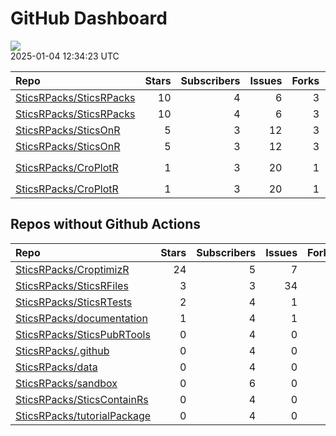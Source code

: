 GitHub Dashboard
================

![](https://github.com/SticsRPacks/status/workflows/Render%20Status/badge.svg)  
2025-01-04 12:34:23 UTC

| Repo                                                                  | Stars | Subscribers | Issues | Forks | Status                                                                                                                                                                                                                                                                                                                                                                                                                                                         | Commit                                                                                                                                                                                                                |
|:----------------------------------------------------------------------|------:|------------:|-------:|------:|:---------------------------------------------------------------------------------------------------------------------------------------------------------------------------------------------------------------------------------------------------------------------------------------------------------------------------------------------------------------------------------------------------------------------------------------------------------------|:----------------------------------------------------------------------------------------------------------------------------------------------------------------------------------------------------------------------|
| [SticsRPacks/SticsRPacks](https://github.com/SticsRPacks/SticsRPacks) |    10 |           4 |      6 |     3 | [![](https://github.com/SticsRPacks/SticsRPacks/workflows/.github/workflows/dependabot.yml/badge.svg)](https://github.com/SticsRPacks/SticsRPacks/actions/runs/12280022686)                                                                                                                                                                                                                                                                                    | <a href="https://github.com/SticsRPacks/SticsRPacks/commit/02682c83bc6ed7f9b6f980ed166010998dfbb3f7" title="Create dependabot.yml">02682c</a>                                                                         |
| [SticsRPacks/SticsRPacks](https://github.com/SticsRPacks/SticsRPacks) |    10 |           4 |      6 |     3 | [![](https://github.com/SticsRPacks/SticsRPacks/workflows/R-CMD-check/badge.svg)](https://github.com/SticsRPacks/SticsRPacks/actions/runs/12435026605)                                                                                                                                                                                                                                                                                                         | <a href="https://github.com/SticsRPacks/SticsRPacks/commit/b17f65051353ef980264e87b67b8d558fc049c23" title="Merge pull request #36 from SticsRPacks/dependabot/github_actions/actions/checkout-4">b17f65</a>          |
| [SticsRPacks/SticsOnR](https://github.com/SticsRPacks/SticsOnR)       |     5 |           3 |     12 |     3 | [![](https://github.com/SticsRPacks/SticsOnR/workflows/R-CMD-check/badge.svg)](https://github.com/SticsRPacks/SticsOnR/actions/runs/12355665842)                                                                                                                                                                                                                                                                                                               | <a href="https://github.com/SticsRPacks/SticsOnR/commit/322303cc855ec126d41d1d4ad73699cc0ea7cb73" title="Added call to operation function">322303</a>                                                                 |
| [SticsRPacks/SticsOnR](https://github.com/SticsRPacks/SticsOnR)       |     5 |           3 |     12 |     3 | [![](https://github.com/SticsRPacks/SticsOnR/workflows/Update%20CITATION.cff/badge.svg)](https://github.com/SticsRPacks/SticsOnR/actions/runs/8021559644)                                                                                                                                                                                                                                                                                                      | <a href="https://github.com/SticsRPacks/SticsOnR/commit/85c3582359ae654f5e854ee3167adb0c0ddd1083" title="New release 1.2.0 (#20)">85c358</a>                                                                          |
| [SticsRPacks/CroPlotR](https://github.com/SticsRPacks/CroPlotR)       |     1 |           3 |     20 |     1 | [![](https://github.com/SticsRPacks/CroPlotR/workflows/R-CMD-check/badge.svg)](https://github.com/SticsRPacks/CroPlotR/actions/runs/12280710671) [![](https://github.com/SticsRPacks/CroPlotR/workflows/test-coverage/badge.svg)](https://github.com/SticsRPacks/CroPlotR/actions/runs/12280710660) [![](https://github.com/SticsRPacks/CroPlotR/workflows/Snapshot%20Comparison/badge.svg)](https://github.com/SticsRPacks/CroPlotR/actions/runs/12280710664) | <a href="https://github.com/SticsRPacks/CroPlotR/commit/e5855adf729b4a163fb06e137607b47037eb1a8d" title="Merge branch 'code-refactoring' of https://github.com/SticsRPacks/CroPlotR into code-refactoring">e5855a</a> |
| [SticsRPacks/CroPlotR](https://github.com/SticsRPacks/CroPlotR)       |     1 |           3 |     20 |     1 | [![](https://github.com/SticsRPacks/CroPlotR/workflows/Update%20CITATION.cff/badge.svg)](https://github.com/SticsRPacks/CroPlotR/actions/runs/8970280333)                                                                                                                                                                                                                                                                                                      | <a href="https://github.com/SticsRPacks/CroPlotR/commit/e804e766886e4bbf7518a3c137882c4bd834cbec" title="Up documentation">e804e7</a>                                                                                 |

## Repos without Github Actions

| Repo                                                                          | Stars | Subscribers | Issues | Forks |
|:------------------------------------------------------------------------------|------:|------------:|-------:|------:|
| [SticsRPacks/CroptimizR](https://github.com/SticsRPacks/CroptimizR)           |    24 |           5 |      7 |     6 |
| [SticsRPacks/SticsRFiles](https://github.com/SticsRPacks/SticsRFiles)         |     3 |           3 |     34 |     4 |
| [SticsRPacks/SticsRTests](https://github.com/SticsRPacks/SticsRTests)         |     2 |           4 |      1 |     1 |
| [SticsRPacks/documentation](https://github.com/SticsRPacks/documentation)     |     1 |           4 |      1 |     0 |
| [SticsRPacks/SticsPubRTools](https://github.com/SticsRPacks/SticsPubRTools)   |     0 |           4 |      0 |     0 |
| [SticsRPacks/.github](https://github.com/SticsRPacks/.github)                 |     0 |           4 |      0 |     0 |
| [SticsRPacks/data](https://github.com/SticsRPacks/data)                       |     0 |           4 |      0 |     0 |
| [SticsRPacks/sandbox](https://github.com/SticsRPacks/sandbox)                 |     0 |           6 |      0 |     0 |
| [SticsRPacks/SticsContainRs](https://github.com/SticsRPacks/SticsContainRs)   |     0 |           4 |      0 |     0 |
| [SticsRPacks/tutorialPackage](https://github.com/SticsRPacks/tutorialPackage) |     0 |           4 |      0 |     0 |
